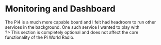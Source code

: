 # Monitoring and Dashboard

The Pi4 is a much more capable board and I felt had headroom to run other services in the background. 
One such service I wanted to play with  
?> This section is completely optional and does not affect the core functionality of the Pi World Radio.
